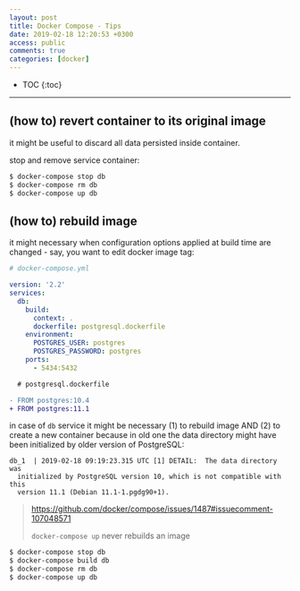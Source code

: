 ```yaml
---
layout: post
title: Docker Compose - Tips
date: 2019-02-18 12:20:53 +0300
access: public
comments: true
categories: [docker]
---
```


<!-- more -->

* TOC
{:toc}
<hr>

(how to) revert container to its original image
-----------------------------------------------

it might be useful to discard all data persisted inside container.

stop and remove service container:

```sh
$ docker-compose stop db
$ docker-compose rm db
$ docker-compose up db
```

(how to) rebuild image
----------------------

it might necessary when configuration options applied at build time are
changed - say, you want to edit docker image tag:

```yaml
# docker-compose.yml

version: '2.2'
services:
  db:
    build:
      context: .
      dockerfile: postgresql.dockerfile
    environment:
      POSTGRES_USER: postgres
      POSTGRES_PASSWORD: postgres
    ports:
      - 5434:5432
```

```diff
  # postgresql.dockerfile

- FROM postgres:10.4
+ FROM postgres:11.1
```

in case of `db` service it might be necessary (1) to rebuild image AND (2) to
create a new container because in old one the data directory might have been
initialized by older version of PostgreSQL:

```
db_1  | 2019-02-18 09:19:23.315 UTC [1] DETAIL:  The data directory was
  initialized by PostgreSQL version 10, which is not compatible with this
  version 11.1 (Debian 11.1-1.pgdg90+1).
```

> <https://github.com/docker/compose/issues/1487#issuecomment-107048571>
>
> `docker-compose up` never rebuilds an image

```sh
$ docker-compose stop db
$ docker-compose build db
$ docker-compose rm db
$ docker-compose up db
```
